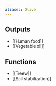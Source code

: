 ```yaml
---
aliases: Olive
---
```

## Outputs
- [[Human food]]
- [[Vegetable oil]]
## Functions
- [[Treew]]
- [[Soil stabilization]]